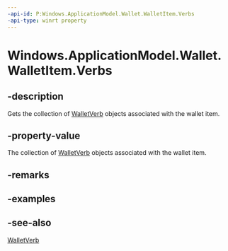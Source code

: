 ----api-id: P:Windows.ApplicationModel.Wallet.WalletItem.Verbs
-api-type: winrt property
---<!-- Property syntaxpublic Windows.Foundation.Collections.IMap<string, Windows.ApplicationModel.Wallet.WalletVerb> Verbs { get; }--># Windows.ApplicationModel.Wallet.WalletItem.Verbs## -descriptionGets the collection of [WalletVerb](walletverb.md) objects associated with the wallet item.## -property-valueThe collection of [WalletVerb](walletverb.md) objects associated with the wallet item.## -remarks## -examples## -see-also[WalletVerb](walletverb.md)